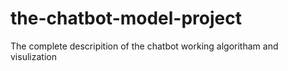 # the-chatbot-model-project
The complete descripition of the chatbot working algoritham and visulization
